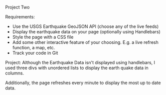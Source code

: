 
Project Two

Requirements:
- Use the USGS Earthquake GeoJSON API (choose any of the live feeds)
- Display the earthquake data on your page (optionally using Handlebars)
- Style the page with a CSS file
- Add some other interactive feature of your choosing. E.g. a live refresh function, a map, etc.
- Track your code in Git

Project:
Although the Earthquake Data isn't displayed using handlebars, I used three divs with unordered lists to display the earth quake data in columns. 

Additionally, the page refreshes every minute to display the most up to date data. 

